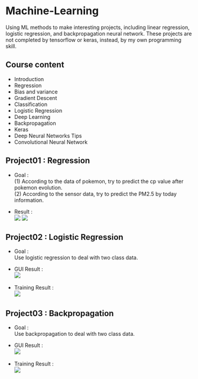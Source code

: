 # Machine-Learning
Using ML methods to make interesting projects, including linear regression, logistic regression, and backpropagation neural network. These projects are not completed by tensorflow or keras, instead, by my own programming skill.
>
## Course content
- Introduction
- Regression
- Bias and variance
- Gradient Descent
- Classification
- Logistic Regression
- Deep Learning
- Backpropagation
- Keras
- Deep Neural Networks Tips
- Convolutional Neural Network
>

## Project01 : Regression
- Goal :       
(1) According to the data of pokemon, try to predict the cp value after pokemon evolution.      
(2) According to the sensor data, try to predict the PM2.5 by today information.    
>
- Result :      
![](https://github.com/tailer954/Machine-Learning/blob/master/01_Regression/Image/PokemonRegressionSets.PNG)
![](https://github.com/tailer954/Machine-Learning/blob/master/01_Regression/Image/PM2.5RegressionSets.PNG)
>
## Project02 : Logistic Regression
- Goal :       
Use logistic regression to deal with two class data.
>
- GUI Result :    
![](https://github.com/tailer954/Machine-Learning/blob/master/02_Logistic%20Regression/Image/GUI%20appearance.png)
>
- Training Result :    
![](https://github.com/tailer954/Machine-Learning/blob/master/02_Logistic%20Regression/Image/LogisticRegressionSet.PNG)
>
## Project03 : Backpropagation
- Goal :       
Use backpropagation to deal with two class data.
>
- GUI Result :    
![](https://github.com/tailer954/Machine-Learning/blob/master/03_Backpropagation/Image/GUI%20appearance.png)
>
- Training Result :    
![](https://github.com/tailer954/Machine-Learning/blob/master/03_Backpropagation/Image/BackpropagationSet.PNG)
>
